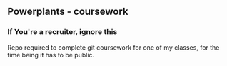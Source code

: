 ## Powerplants - coursework

### If You're a recruiter, ignore this

Repo required to complete git coursework for one of my classes, for the time being it has to be public.